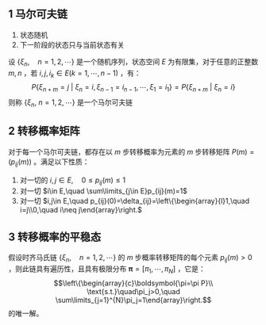 ## 1 马尔可夫链
1. 状态随机
2. 下一阶段的状态只与当前状态有关

设 $\{\xi_n,\quad n=1,2,\cdots\}$ 是一个随机序列，状态空间 $E$ 为有限集，对于任意的正整数 $m,n$ ，若 $i,j,i_k\in E(k=1,\cdots,n-1)$ ，有：$$P\{\xi_{n+m}=j~|~\xi_n=i,\xi_{n-1}=i_{n-1},\cdots,\xi_1=i_1\}=P\{\xi_{n+m}~|~\xi_n=i\}$$ 
则称 $\{\xi_n,~n=1,2,\cdots\}$ 是一个马尔可夫链

## 2 转移概率矩阵

对于每一个马尔可夫链，都存在以 $m$ 步转移概率为元素的 $m$ 步转移矩阵 $P(m)=(p_{ij}(m))$ 。满足以下性质：
1. 对一切的 $i,j\in E,\quad 0 \leq p_{ij}(m) \leq1$ 
2. 对一切 $i\in E,\quad \sum\limits_{j\in E}p_{ij}(m)=1$ 
3. 对一切 $i,j\in E,\quad p_{ij}(0)=\delta_{ij}=\left\{\begin{array}{l}1,\quad i=j\\0,\quad i\neq j\end{array}\right.$ 

## 3 转移概率的平稳态
假设时齐马氏链 $\{\xi_n,\quad n=1,2,\cdots\}$ 的 $m$ 步概率转移矩阵的每个元素 $p_{ij}(m)>0$ ，则此链具有遍历性，且具有极限分布 $\boldsymbol{\pi}=[\pi_1,\cdots,\pi_N]$   ，它是：$$\left\{\begin{array}{c}\boldsymbol{\pi=\pi P}\\ \text{s.t.}\quad\pi_j>0,\quad \sum\limits_{j=1}^{N}\pi_j=1\end{array}\right.$$
的唯一解。